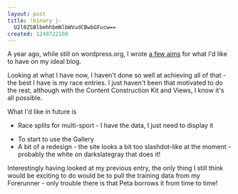 ```yaml
---
layout: post
title: !binary |-
  U2l0ZSBlbmhhbmNlbWVudCBwbGFucw==
created: 1248722108
---
```

A year ago, while still on wordpress.org, I wrote <a href="/2008/08/16/what-would-i-want-from-an-ideal-training-blog">a few aims</a> for what I'd like to have on my ideal blog. 

Looking at what I have now, I haven't done so well at achieving all of that - the best I have is my race entries. I just haven't been that motivated to do the rest, although with the Content Construction Kit and Views, I know it's all possible. 

What I'd like in future is<ul><li>Race splits for multi-sport - I have the data, I just need to display it</li>
<li>To start to use the Gallery</li>
<li>A bit of a redesign - the site looks a bit too slashdot-like at the moment - probably the white on darkslategray that does it!</li></ul>

Interestingly having looked at my previous entry, the only thing I still think would be exciting to do would be to pull the training data from my Forerunner - only trouble there is that Peta borrows it from time to time!
